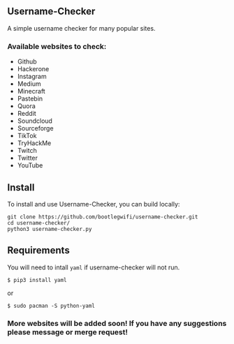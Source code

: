## Username-Checker
A simple username checker for many popular sites.


### Available websites to check:
- Github
- Hackerone
- Instagram
- Medium
- Minecraft
- Pastebin
- Quora
- Reddit
- Soundcloud
- Sourceforge
- TikTok
- TryHackMe
- Twitch
- Twitter
- YouTube

## Install
To install and use Username-Checker, you can build locally:
```
git clone https://github.com/bootlegwifi/username-checker.git
cd username-checker/
python3 username-checker.py
```
## Requirements
You will need to intall `yaml` if username-checker will not run.
```
$ pip3 install yaml
```
or
```
$ sudo pacman -S python-yaml
```
### More websites will be added soon! If you have any suggestions please message or merge request!
